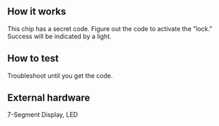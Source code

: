 <!---

This file is used to generate your project datasheet. Please fill in the information below and delete any unused
sections.

You can also include images in this folder and reference them in the markdown. Each image must be less than
512 kb in size, and the combined size of all images must be less than 1 MB.
-->

## How it works

This chip has a secret code. Figure out the code to activate the "lock." Success will be indicated by a light.
 
## How to test

Troubleshoot until you get the code.

## External hardware

7-Segment Display, LED
